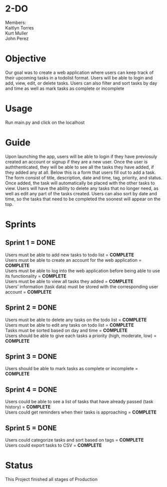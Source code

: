 # 2-DO

Members:<br />
Kaitlyn Torres <br />
Kurt Muller<br />
John Perez

# Objective
Our goal was to create a web application where users can keep track of their upcoming tasks in a todolist format. Users will be able to login and add, view, edit, or delete tasks.
Users can also filter and sort tasks by day and time as well as mark tasks as complete or incomplete

# Usage
Run main.py and click on the localhost

# Guide
Upon launching the app, users will be able to login if they have previosuly created an account or signup if they are a new user. Once the user is auththenticated, they will be able to see all the tasks they
have added, if they added any at all. Below this is a form that users fill out to add a task. The form consist of title, description, date and time, tag, priority, and status. Once added, the task will automatically be placed
with the other tasks to view. Users will have the ability to delete any tasks that no longer need, as well as edit any part of the tasks created. Users can also sort by date and time, so the tasks that need to be completed the soonest will appear on the top.


# Sprints
## Sprint 1 = DONE
Users must be able to add new tasks to todo list = <b>COMPLETE</b> <br />
Users must be able to create an account for the web application = <b>COMPLETE</b><br />
Users must be able to log into the web application before being able to use its functionality = <b>COMPLETE</b> <br />
Users must be able to view all tasks they added = <b>COMPLETE</b> <br />
Users’ information (task data) must be stored with the corresponding user account = <b>COMPLETE</b>

## Sprint 2 = DONE
Users must be able to delete any tasks on the todo list = <b>COMPLETE</b> <br />
Users must be able to edit any tasks on todo list = <b>COMPLETE</b> <br />
Tasks must be sorted based on day and time = <b>COMPLETE</b> <br />
Users should be able to give each tasks a priority  (high, moderate, low) = <b>COMPLETE</b>

## Sprint 3 = DONE
Users should be able to mark tasks as complete or incomplete  = <b>COMPLETE</b> <br />

## Sprint 4 = DONE
Users could be able to see a list of tasks that have already passed (task history) = <b>COMPLETE</b> <br />
Users could get reminders when their tasks is approaching = <b>COMPLETE</b><br />


## Sprint 5 = DONE
Users could categorize tasks and sort based on tags = <b>COMPLETE</b> <br />
Users could export tasks to CSV  = <b>COMPLETE</b><br />

# Status
This Project finished all stages of Production
